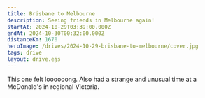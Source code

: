 ```yaml
---
title: Brisbane to Melbourne
description: Seeing friends in Melbourne again!
startAt: 2024-10-29T03:39:00.000Z
endAt: 2024-10-30T00:32:00.000Z
distanceKm: 1670
heroImage: /drives/2024-10-29-brisbane-to-melbourne/cover.jpg
tags: drive
layout: drive.ejs
---
```


This one felt loooooong. Also had a strange and unusual time at a McDonald's in regional Victoria.
